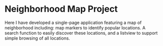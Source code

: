 # Neighborhood Map Project
  Here I have developed a single-page application featuring a map of neighborhood
including: map markers to identify popular locations.
A search function to easily discover these locations, and a listview to support simple browsing of all locations. 
